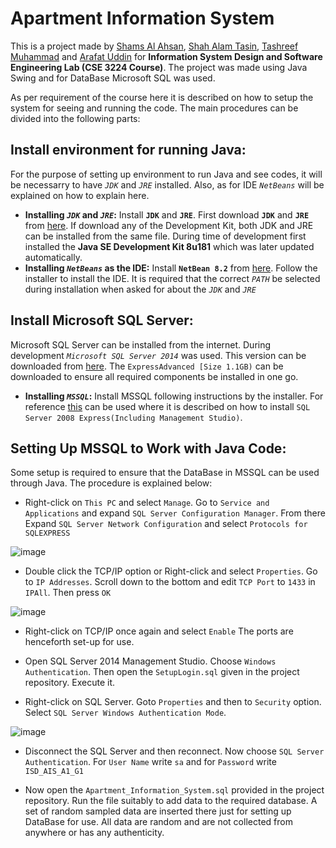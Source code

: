 # Apartment Information System

This is a project made by [Shams Al Ahsan](https://github.com/ShamsAl), [Shah Alam Tasin](https://github.com/ShahAlamTasin), [Tashreef Muhammad](https://github.com/TashreefMuhammad) and [Arafat Uddin](https://github.com/Arafat4869) for **Information System Design and Software Engineering Lab (CSE 3224 Course)**. The project was made using Java Swing and for DataBase Microsoft SQL was used.

As per requirement of the course here it is described on how to setup the system for seeing and running the code. The main procedures can be divided into the following parts:


## Install environment for running Java:
For the purpose of setting up environment to run Java and see codes, it will be necessarry to have *`JDK`* and *`JRE`* installed. Also, as for IDE *`NetBeans`* will be explained on how to explain here.
* **Installing *`JDK`* and *`JRE`*:**
Install **`JDK`** and **`JRE`**. First download **`JDK`** and **`JRE`** from [here](https://www.oracle.com/java/technologies/javase/javase8-archive-downloads.html). If download any of the Development Kit, both JDK and JRE can be installed from the same file. During time of development first installed the **Java SE Development Kit 8u181** which was later updated automatically.
* **Installing *`NetBeans`* as the IDE:**
Install **`NetBean 8.2`** from [here](https://netbeans.org/downloads/old/8.2/). Follow the installer to install the IDE. It is required that the correct *`PATH`* be selected during installation when asked for about the *`JDK`* and *`JRE`*


## Install Microsoft SQL Server:
Microsoft SQL Server can be installed from the internet. During development *`Microsoft SQL Server 2014`* was used. This version can be downloaded from [here](https://www.microsoft.com/en-US/download/details.aspx?id=42299). The `ExpressAdvanced [Size 1.1GB)` can be downloaded to ensure all required components be installed in one go.
* **Installing *`MSSQL`*:**
Install MSSQL following instructions by the installer. For reference [this](https://drive.google.com/file/d/1U-7v1RKhvxQXSvo5KTavMXgIcWbbTgwh/view?usp=sharing) can be used where it is described on how to install `SQL Server 2008 Express(Including Management Studio)`. 

## Setting Up MSSQL to Work with Java Code:
Some setup is required to ensure that the DataBase in MSSQL can be used through Java. The procedure is explained below:
* Right-click on `This PC` and select `Manage`. Go to `Service and Applications` and expand `SQL Server Configuration Manager`. From there Expand `SQL Server Network Configuration` and select `Protocols for SQLEXPRESS`

![image](https://user-images.githubusercontent.com/43475529/93734553-867e2b00-fbfb-11ea-9134-ce858d036628.png)

* Double click the TCP/IP option or Right-click and select `Properties`. Go to `IP Addresses`. Scroll down to the bottom and edit `TCP Port` to `1433` in `IPAll`. Then press `OK`

![image](https://user-images.githubusercontent.com/43475529/93734691-14f2ac80-fbfc-11ea-880e-64a535476786.png)

* Right-click on TCP/IP once again and select `Enable` The ports are henceforth set-up for use.

* Open SQL Server 2014 Management Studio. Choose `Windows Authentication`. Then open the `SetupLogin.sql` given in the project repository. Execute it.

* Right-click on SQL Server. Goto `Properties` and then to `Security` option. Select `SQL Server Windows Authentication Mode`.

![image](https://user-images.githubusercontent.com/43475529/93735248-2c329980-fbfe-11ea-87e5-e5cc55d992f8.png)

* Disconnect the SQL Server and then reconnect. Now choose `SQL Server Authentication`. For `User Name` write `sa` and for `Password` write `ISD_AIS_A1_G1`

* Now open the `Apartment_Information_System.sql` provided in the project repository. Run the file suitably to add data to the required database. A set of random sampled data are inserted there just for setting up DataBase for use. All data are random and are not collected from anywhere or has any authenticity.
